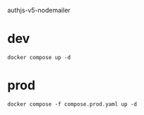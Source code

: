 authjs-v5-nodemailer

# dev
```
docker compose up -d
```

# prod
```
docker compose -f compose.prod.yaml up -d
```